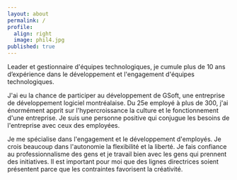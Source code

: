 ```yaml
---
layout: about
permalink: /
profile:
  align: right
  image: phil4.jpg
published: true
---
```


Leader et gestionnaire d'équipes technologiques, je cumule plus de 10 ans d’expérience dans le développement et l'engagement d'équipes technologiques. 

J'ai eu la chance de participer au développement de GSoft, une entreprise de développement logiciel montréalaise. Du 25e employé à plus de 300, j'ai énormément apprit sur l'hypercroissance la culture et le fonctionnement d'une entreprise. Je suis une personne positive qui conjugue les besoins de l'entreprise avec ceux des employées.

Je me spécialise dans l'engagement et le développement d'employés. Je crois beaucoup dans l'autonomie la flexibilité et la liberté. Je fais confiance au professionnalisme des gens et je travail bien avec les gens qui prennent des initiatives. Il est important pour moi que des lignes directrices soient présentent parce que les contraintes favorisent la créativité.
